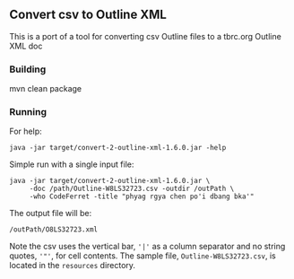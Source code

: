 ## Convert csv to Outline XML
This is a port of a tool for converting csv Outline files to a tbrc.org Outline XML doc 
### Building
mvn clean package

### Running
For help:
```
java -jar target/convert-2-outline-xml-1.6.0.jar -help
```
Simple run with a single input file:
```
java -jar target/convert-2-outline-xml-1.6.0.jar \
     -doc /path/Outline-W8LS32723.csv -outdir /outPath \
     -who CodeFerret -title "phyag rgya chen po'i dbang bka'"
```
The output file will be:
```
/outPath/O8LS32723.xml
```
Note the csv uses the vertical bar, ```'|'``` as a column separator and no string quotes, ```'"'```, for cell contents.
The sample file, ```Outline-W8LS32723.csv```, is located in the `resources` directory.
